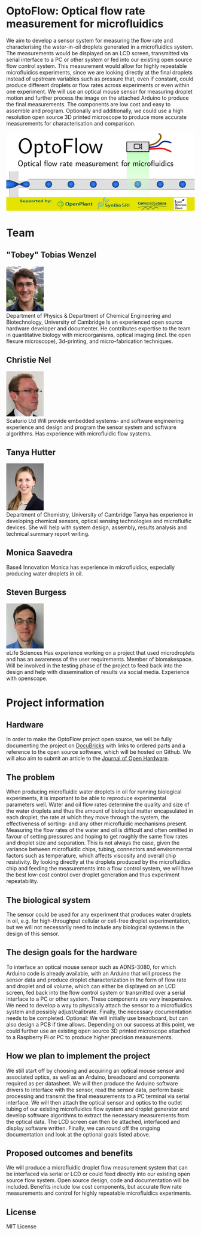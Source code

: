 OptoFlow: Optical flow rate measurement for microfluidics
=========================

We aim to develop a sensor system for measuring the flow rate and characterising the water-in-oil droplets generated in a microfluidics system.  The measurements would be displayed on an LCD screen, transmitted via serial interface to a PC or other system or fed into our existing open source flow control system.  This measurement would allow for highly repeatable microfluidics experiments, since we are looking directly at the final droplets instead of upstream variables such as pressure that, even if constant, could produce different droplets or flow rates across experiments or even within one experiment.  We will use an optical mouse sensor for measuring droplet motion and further process the image on the attached Arduino to produce the final measurements.  The components are low cost and easy to assemble and program.  Optionally and additionally, we could use a high resolution open source 3D printed microscope to produce more accurate measurements for characterisation and comparison.

![Banner_image](Images/BioMakerBanner2.jpg)

# Team
## "Tobey" Tobias Wenzel
<img src="Images/Tobias_Wenzel.jpg" alt="image" width="100"/><br> 
Department of Physics & Department of Chemical Engineering and Biotechnology, University of Cambridge
Is an experienced open source hardware developer and documenter. He contributes expertise to the team in quantitative biology with microorganisms, optical imaging (incl. the open flexure microscope), 3d-printing, and micro-fabrication techniques.

## Christie Nel
<img src="Images/Christie_Nel.jpg" alt="image" width="100"/><br> 
Scaturio Ltd
Will provide embedded systems- and software engineering experience and design and program the sensor system and software algorithms.  Has experience with microfluidic flow systems.

## Tanya Hutter
<img src="Images/Tanya Portrait.jpg" alt="image" width="100"/><br> 
Department of Chemistry, University of Cambridge
Tanya has experience in developing chemical sensors, optical sensing technologies and microfluific devices. She will help with system design, assembly, results analysis and technical summary report writing.

## Monica Saavedra
Base4 Innovation
Monica has experience in microfluidics, especially producing water droplets in oil.

## Steven Burgess
<img src="Images/SJB_profile.png" alt="image" width="100"/><br> 
eLife Sciences
Has experience working on a project that used microdroplets and has an awareness of the user requirements. Member of biomakespace. Will be involved in the testing phase of the project to feed back into the design and help with dissemination of results via social media.  Experience with openscope.


# Project information 

## Hardware
In order to make the OptoFlow project open source, we will be fully documenting the project on [DocuBricks](https://docubricks.com/) with links to ordered parts and a reference to the open source software, which will be hosted on Github.  We will also aim to submit an article to the [Journal of Open Hardware](http://journalofopenhardware.org/).

## The problem
When producing microfluidic water droplets in oil for running biological experiments, it is important to be able to reproduce experimental parameters well.  Water and oil flow rates determine the quality and size of the water droplets and thus the amount of biological matter encapsulated in each droplet, the rate at which they move through the system, the effectiveness of sorting- and any other microfluidic mechanisms present.  Measuring the flow rates of the water and oil is difficult and often omitted in favour of setting pressures and hoping to get roughly the same flow rates and droplet size and separation.  This is not always the case, given the variance between microfluidic chips, tubing, connectors and environmental factors such as temperature, which affects viscosity and overall chip resistivity.  By looking directly at the droplets produced by the microfluidics chip and feeding the measurements into a flow control system, we will have the best low-cost control over droplet generation and thus experiment repeatability.

## The biological system
The sensor could be used for any experiment that produces water droplets in oil, e.g. for high-throughput cellular or cell-free droplet experimentation, but we will not necessarily need to include any biological systems in the design of this sensor.

## The design goals for the hardware
To interface an optical mouse sensor such as ADNS-3080, for which Arduino code is already available, with an Arduino that will process the sensor data and produce droplet characterization in the form of flow rate and droplet and oil volume, which can either be displayed on an LCD screen, fed back into the flow control system or transmitted over a serial interface to a PC or other system.  These components are very inexpensive.  We need to develop a way to physically attach the sensor to a microfluidics system and possibly adjust/calibrate.  Finally, the necessary documentation needs to be completed.  Optional: We will initially use breadboard, but can also design a PCB if time allows.  Depending on our success at this point, we could further use an existing open source 3D printed microscope attached to a Raspberry Pi or PC to produce higher precision measurements.

## How we plan to implement the project
We still start off by choosing and acquiring an optical mouse sensor and associated optics, as well as an Arduino, breadboard and components required as per datasheet.  We will then produce the Arduino software drivers to interface with the sensor, read the sensor data, perform basic processing and transmit the final measurements to a PC terminal via serial interface.  We will then attach the optical sensor and optics to the outlet tubing of our existing microfluidics flow system and droplet generator and develop software algorithms to extract the necessary measurements from the optical data.  The LCD screen can then be attached, interfaced and display software written.  Finally, we can round off the ongoing documentation and look at the optional goals listed above.

## Proposed outcomes and benefits
We will produce a microfluidic droplet flow measurement system that can be interfaced via serial or LCD or could feed directly into our existing open source flow system.  Open source design, code and documentation will be included.  Benefits include low cost components, but accurate flow rate measurements and control for highly repeatable microfluidics experiments.

## License
MIT License
